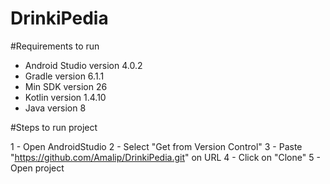 # DrinkiPedia

#Requirements to run
- Android Studio version 4.0.2
- Gradle version 6.1.1
- Min SDK version 26
- Kotlin version 1.4.10
- Java version 8


#Steps to run project

1 - Open AndroidStudio
2 - Select "Get from Version Control"
3 - Paste "https://github.com/Amalip/DrinkiPedia.git" on URL
4 - Click on "Clone"
5 - Open project
